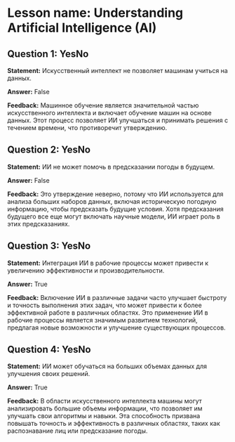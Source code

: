 # Lesson name: Understanding Artificial Intelligence (AI)

## Question 1: YesNo

**Statement:** Искусственный интеллект не позволяет машинам учиться на данных.

**Answer:** False

**Feedback:**
Машинное обучение является значительной частью искусственного интеллекта и включает обучение машин на основе данных. Этот процесс позволяет ИИ улучшаться и принимать решения с течением времени, что противоречит утверждению.


## Question 2: YesNo

**Statement:** ИИ не может помочь в предсказании погоды в будущем.

**Answer:** False

**Feedback:**
Это утверждение неверно, потому что ИИ используется для анализа больших наборов данных, включая историческую погодную информацию, чтобы предсказать будущие условия. Хотя предсказания будущего все еще могут включать научные модели, ИИ играет роль в этих предсказаниях.


## Question 3: YesNo

**Statement:** Интеграция ИИ в рабочие процессы может привести к увеличению эффективности и производительности.

**Answer:** True

**Feedback:**
Включение ИИ в различные задачи часто улучшает быстроту и точность выполнения этих задач, что может привести к более эффективной работе в различных областях. Это применение ИИ в рабочие процессы является значимым развитием технологий, предлагая новые возможности и улучшение существующих процессов.


## Question 4: YesNo

**Statement:** ИИ может обучаться на больших объемах данных для улучшения своих решений.

**Answer:** True

**Feedback:**
В области искусственного интеллекта машины могут анализировать большие объемы информации, что позволяет им улучшать свои алгоритмы и навыки. Эта способность призвана повышать точность и эффективность в различных областях, таких как распознавание лиц или предсказание погоды.

